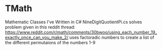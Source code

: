 # TMath
Mathematic Classes I've Written in C#
NineDigitQuotientPi.cs solves problem given in this reddit thread:
https://www.reddit.com/r/math/comments/30bwoo/using_each_number_19_exactly_once_can_you_make_2/
uses factoradic numbers to create a list of the different permutaions of the numbers 1-9
